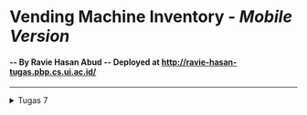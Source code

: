 # Vending Machine Inventory - *Mobile Version*
#### -- By Ravie Hasan Abud -- Deployed at http://ravie-hasan-tugas.pbp.cs.ui.ac.id/
<hr>

<details>

<summary> Tugas 7 </summary> 

## 1. Apa perbedaan utama antara stateless dan stateful widget dalam konteks pengembangan aplikasi Flutter?
- Stateful widget dapat memberikan respon terhadap perubahan data dan melakukan refresh page untuk memperbarui konten yang akan ditampilkan pada page tersebut.
- Stateless widget bersifat static dan tidak dapat diubah setelah page dibuat.
- Jadi, stateful widget lebih cocok apabila page mengandung komponen yang perlu memberikan respon terhadap request yang dapat menyebabkan perubahan data ataupun merespon terhadap input pengguna, sedangkan stateless widget lebih cocok untuk tipe page yang static (tidak terjadi refresh/perubahan konten page berulang kali). 
- Dalam konteks pengembangan aplikasi Flutter, keputusan kapan perlu menggunakan stateless atau stateful widget dapat memengaruhi kinerja aplikasi secara signifikan mengingat masing-masing memiliki karateristiknya sendiri. Dengan pemilihan yang tepat, aplikasi dapat berjalan dengan lebih efisien.

## 2. Sebutkan seluruh widget yang kamu gunakan untuk menyelesaikan tugas ini dan jelaskan fungsinya masing-masing.    
- `MyApp - StatelessWidget` => Sebuah StatelessWidget yang berfungsi sebagai app utama.
- `MaterialApp` => Untuk kustomisasi dasar aplikasi dengan design Material (theme, title, etc.).
- `ThemeData` => Untuk mengatur theme aplikasi (colorScheme, font, etc.).
- `MyHomePage - StatelessWidget` => Sebuah StatelessWidget yang berfungsi sebagai home page dari app.
- `Scaffold` => Untuk kustomisasi struktur dasar page app (appBar, body, etc.).
- `AppBar` => Untuk menampilkan section paling atas pada page.
- `Text` => Untuk menampilkan teks pada page.
- `TextStyle` => Untuk kustomisasi teks pada page (color, size, etc.).
- `SingleChildScrollView` => Sebuah widget wrapper yang dapat discroll apabila konten lebih besar dari ukuran screen.
- `Padding` => Untuk mengatur jarak (padding) di sekitar widget childnya.
- `Column` => Untuk mengatur widget childnya dalam kolom vertikal.
- `GridView.count` => Untuk mengatur widget childnya dalam bentuk grid sesuai banyak baris dan kolom yang diinginkan.
- `ShopCard - StatelessWidget` => Sebuah StatelessWidget untuk menampilkan ShopItem dalam bentuk card
- `Material` => Untuk kustomisasi design Material pada widget (elevation, color, etc.)
- `InkWell` => Untuk dapat memberikan respons ketika diklik (semacam button).
- `SnackBar` => Untuk menampilkan pesan sementara kepada pengguna.
- `Container` => Untuk mengatur tata letak widget.
- `Center` => Untuk mengubah posisi widget childnya ke tengah.
- `Icon` => untuk menampilkan icon yang diinginkan dan dapat dikustomisasi (seperti color, size, etc.).

## 3. Jelaskan bagaimana cara kamu mengimplementasikan checklist secara step-by-step (bukan hanya sekadar mengikuti tutorial).

- [ ] Membuat sebuah program Flutter baru dengan tema inventory seperti tugas-tugas sebelumnya.
    - Menjalankan command berikut pada cmd:
    ```bash
    flutter create vending_machine
    cd vending_machine
    flutter run
    ```

- [ ] Membuat tiga tombol sederhana dengan ikon dan teks untuk:
    - Mengubah main.dart menjadi seperti di bawah ini agar home apge berada di menu.dart
    ```dart
    import 'package:flutter/material.dart';
    import 'package:vending_machine/menu.dart';

    void main() {
        runApp(const MyApp());
    }

    class MyApp extends StatelessWidget {
        const MyApp({super.key});

        // This widget is the root of your application.
        @override
        Widget build(BuildContext context) {
            return MaterialApp(
            title: 'Vending Machine',
            theme: ThemeData(
                colorScheme: ColorScheme.fromSeed(seedColor: Colors.black54),
                useMaterial3: true,
            ),
            home: MyHomePage(),
            );
        }
    }
    ```

    - Menambahkan class ShopItem sebagai berikut pada menu.dart:
    ```dart
    class ShopItem {
        final String name;
        final IconData icon;

        ShopItem(this.name, this.icon);
    }
    ```
    - [ ] Melihat daftar item (Lihat Item)
        - Menambahkan `ShopItem("Lihat Item", Icons.checklist, Colors.black87),` sebagai tombol Lihat Item pada final List<ShopItem> items <br>
    - [ ] Menambah item (Tambah Item)
        - Menambahkan `ShopItem("Tambah Item", Icons.add_shopping_cart, const Color.fromARGB(255, 16, 57, 80))` sebagai tombol Tambah Item pada final List<ShopItem> items <br>
    - [ ] Logout (Logout)
        - Menambahkan `ShopItem("Logout", Icons.logout, const Color.fromARGB(255, 128, 34, 27)),` sebagai tombol Logout pada final List<ShopItem> items <br>
        
    - Sehingga, pada akhirnya menjadi:
    ```dart
    final List<ShopItem> items = [
        ShopItem("Lihat Item", Icons.checklist, Colors.black87),
        ShopItem("Tambah Item", Icons.add_shopping_cart, const Color.fromARGB(255, 16, 57, 80)),
        ShopItem("Logout", Icons.logout, const Color.fromARGB(255, 128, 34, 27)),
    ];
    ```
    - Membuat class ShopCard yang akan menjadi StatelessWidget untuk ShopItem
    - Pada MyHomePage, ubah `({super.key, required this.title})` menjadi `({Key? key}) : super(key: key);`

- [ ] Memunculkan Snackbar dengan tulisan:
    - [ ] "Kamu telah menekan tombol Lihat Item" ketika tombol Lihat Item ditekan.
    - [ ] "Kamu telah menekan tombol Tambah Item" ketika tombol Tambah Item ditekan.
    - [ ] "Kamu telah menekan tombol Logout" ketika tombol Logout ditekan.

    - Menambahkan potongan kode berikut pada function build ShopCard agar muncul SnackBar sebagai respon ketika button diklik. Tidak perlu membuat sebanyak 3 karena hanya perlu disesuaikan dengan attribute `name` dari masing-masing ShopItem.
    ```dart
    onTap: () {
        // Memunculkan SnackBar ketika diklik
        ScaffoldMessenger.of(context)
        ..hideCurrentSnackBar()
        ..showSnackBar(SnackBar(
            content: Text("Kamu telah menekan tombol ${item.name}!")));
    },
    ```

<hr>

</details>